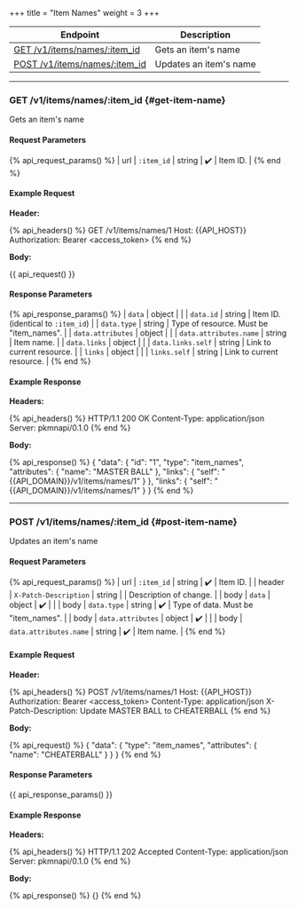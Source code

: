 +++
title = "Item Names"
weight = 3
+++

| Endpoint                                         | Description            |
|--------------------------------------------------|------------------------|
| [GET /v1/items/names/:item_id](#get-item-name)   | Gets an item's name    |
| [POST /v1/items/names/:item_id](#post-item-name) | Updates an item's name |

---

### GET /v1/items/names/:item_id {#get-item-name}

Gets an item's name

#### Request Parameters

{% api_request_params() %}
| url | `:item_id` | string | ✔️ | Item ID. |
{% end %}

#### Example Request

**Header:**

{% api_headers() %}
GET /v1/items/names/1
Host: {{API_HOST}}
Authorization: Bearer <access_token>
{% end %}

**Body:**

{{ api_request() }}

#### Response Parameters

{% api_response_params() %}
| `data`                 | object |                                         |
| `data.id`              | string | Item ID. (identical to `:item_id`)      |
| `data.type`            | string | Type of resource. Must be "item_names". |
| `data.attributes`      | object |                                         |
| `data.attributes.name` | string | Item name.                              |
| `data.links`           | object |                                         |
| `data.links.self`      | string | Link to current resource.               |
| `links`                | object |                                         |
| `links.self`           | string | Link to current resource.               |
{% end %}

#### Example Response

**Headers:**

{% api_headers() %}
HTTP/1.1 200 OK
Content-Type: application/json
Server: pkmnapi/0.1.0
{% end %}

**Body:**

{% api_response() %}
{
    "data": {
        "id": "1",
        "type": "item_names",
        "attributes": {
            "name": "MASTER BALL"
        },
        "links": {
            "self": "{{API_DOMAIN}}/v1/items/names/1"
        }
    },
    "links": {
        "self": "{{API_DOMAIN}}/v1/items/names/1"
    }
}
{% end %}

---

### POST /v1/items/names/:item_id {#post-item-name}

Updates an item's name

#### Request Parameters

{% api_request_params() %}
| url    | `:item_id`             | string | ✔️ | Item ID.                            |
| header | `X-Patch-Description`  | string |   | Description of change.              |
| body   | `data`                 | object | ✔️ |                                     |
| body   | `data.type`            | string | ✔️ | Type of data. Must be "item_names". |
| body   | `data.attributes`      | object | ✔️ |                                     |
| body   | `data.attributes.name` | string | ✔️ | Item name.                          |
{% end %}

#### Example Request

**Header:**

{% api_headers() %}
POST /v1/items/names/1
Host: {{API_HOST}}
Authorization: Bearer <access_token>
Content-Type: application/json
X-Patch-Description: Update MASTER BALL to CHEATERBALL
{% end %}

**Body:**

{% api_request() %}
{
    "data": {
        "type": "item_names",
        "attributes": {
            "name": "CHEATERBALL"
        }
    }
}
{% end %}

#### Response Parameters

{{ api_response_params() }}

#### Example Response

**Headers:**

{% api_headers() %}
HTTP/1.1 202 Accepted
Content-Type: application/json
Server: pkmnapi/0.1.0
{% end %}

**Body:**

{% api_response() %}
{}
{% end %}
